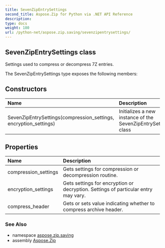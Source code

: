 ```yaml
---
title: SevenZipEntrySettings
second_title: Aspose.Zip for Python via .NET API Reference
description: 
type: docs
weight: 180
url: /python-net/aspose.zip.saving/sevenzipentrysettings/
---
```


## SevenZipEntrySettings class

Settings used to compress or decompress 7Z entries.

The SevenZipEntrySettings type exposes the following members:
## Constructors
| Name | Description |
| :- | :- |
|SevenZipEntrySettings(compression_settings, encryption_settings)|Initializes a new instance of the SevenZipEntrySettings class|
## Properties
| Name | Description |
| :- | :- |
|compression_settings|Gets settings for compression or decompression routine.|
|encryption_settings|Gets settings for encryption or decryption. Settings of particular entry may vary.|
|compress_header|Gets or sets value indicating whether to compress archive header.|

### See Also

* namespace [aspose.zip.saving](/zip/python-net/aspose.zip.saving/)
* assembly [Aspose.Zip](/zip/python-net/)

